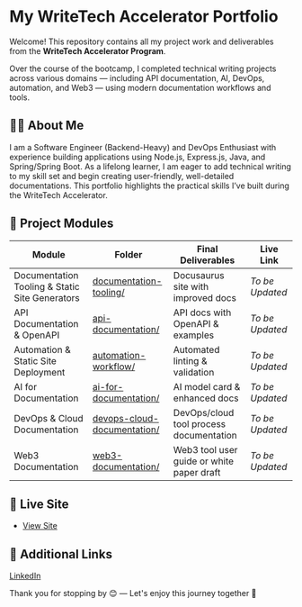 # My WriteTech Accelerator Portfolio

Welcome! This repository contains all my project work and deliverables from the **WriteTech Accelerator Program**.

Over the course of the bootcamp, I completed technical writing projects across various domains — including API documentation, AI, DevOps, automation, and Web3 — using modern documentation workflows and tools.


## 👩‍💻 About Me
I am a Software Engineer (Backend-Heavy) and DevOps Enthusiast with experience building applications using Node.js, Express.js, Java, and Spring/Spring Boot. As a lifelong learner, I am eager to add technical writing to my skill set and begin creating user-friendly, well-detailed documentations. This portfolio highlights the practical skills I’ve built during the WriteTech Accelerator.


## 📁 Project Modules

| Module | Folder| Final Deliverables | Live Link |
|----------|----------|----------|----------|
| Documentation Tooling & Static Site Generators   | [documentation-tooling/](https://github.com/kengneruphine/writetech-accelerator-portfolio-GraceRuphine/tree/main/docs/documentation-tooling)   | Docusaurus site with improved docs   | *To be Updated*   |
| API Documentation & OpenAPI   | [api-documentation/](https://github.com/kengneruphine/writetech-accelerator-portfolio-GraceRuphine/tree/main/docs/api-documentation)  | API docs with OpenAPI & examples   | *To be Updated*   |
| Automation & Static Site Deployment | [automation-workflow/](https://github.com/kengneruphine/writetech-accelerator-portfolio-GraceRuphine/tree/main/docs/automation-workflows)   | Automated linting & validation  | *To be Updated*   |
| AI for Documentation   | [ai-for-documentation/](https://github.com/kengneruphine/writetech-accelerator-portfolio-GraceRuphine/tree/main/docs/ai-for-docs)   | AI model card & enhanced docs   | *To be Updated*   |
| DevOps & Cloud Documentation   |  [devops-cloud-documentation/](https://github.com/kengneruphine/writetech-accelerator-portfolio-GraceRuphine/tree/main/docs/devops-and-cloud-docs)  | DevOps/cloud tool process documentation   | *To be Updated*    |
| Web3 Documentation   | [web3-documentation/](https://github.com/kengneruphine/writetech-accelerator-portfolio-GraceRuphine/tree/main/docs/web3-documentation)   | Web3 tool user guide or white paper draft   |  *To be Updated*   | 

## 🔗 Live Site
- [View Site](https://writetech-accelerator-portfolio-gra.vercel.app/)

## 🔗 Additional Links
[LinkedIn](https://www.linkedin.com/in/tcheukounang-grace-6a5169124/)


Thank you for stopping by 😊 — Let's enjoy this journey together 🚀
